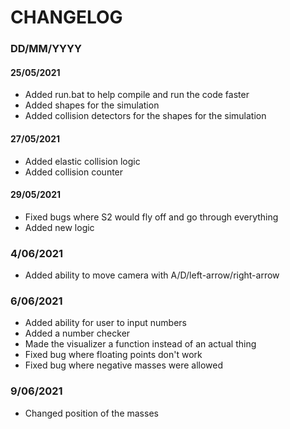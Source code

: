# CHANGELOG
### DD/MM/YYYY

#### 25/05/2021
- Added run.bat to help compile and run the code faster
- Added shapes for the simulation
- Added collision detectors for the shapes for the simulation

#### 27/05/2021
- Added elastic collision logic
- Added collision counter

#### 29/05/2021
- Fixed bugs where S2 would fly off and go through everything
- Added new logic

### 4/06/2021
- Added ability to move camera with A/D/left-arrow/right-arrow

### 6/06/2021
- Added ability for user to input numbers
- Added a number checker
- Made the visualizer a function instead of an actual thing
- Fixed bug where floating points don't work
- Fixed bug where negative masses were allowed

### 9/06/2021
- Changed position of the masses